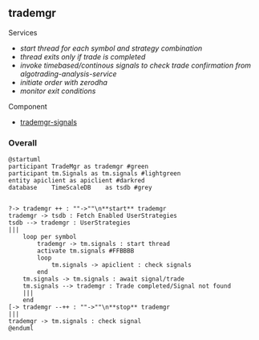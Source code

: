 
## **trademgr**

Services
- *start thread for each symbol and strategy combination* 
- *thread exits only if trade is completed*
- *invoke timebased/continous signals to check trade confirmation from algotrading-analysis-service*
- *initiate order with zerodha*
- *monitor exit conditions*

Component
* [trademgr-signals](/trademgr-signals.html) 

### Overall

```plantuml
@startuml
participant TradeMgr as trademgr #green
participant tm.Signals as tm.signals #lightgreen
entity apiclient as apiclient #darkred
database    TimeScaleDB    as tsdb #grey


?-> trademgr ++ : ""->""\n**start** trademgr
trademgr -> tsdb : Fetch Enabled UserStrategies
tsdb --> trademgr : UserStrategies
|||
    loop per symbol
        trademgr -> tm.signals : start thread
        activate tm.signals #FFBBBB
        loop
            tm.signals -> apiclient : check signals
        end
    tm.signals -> tm.signals : await signal/trade
    tm.signals --> trademgr : Trade completed/Signal not found
    |||
    end
[-> trademgr --++ : ""->""\n**stop** trademgr
|||
trademgr -> tm.signals : check signal 
@enduml





